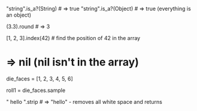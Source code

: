 

"string".is_a?(String) # => true
"string".is_a?(Object) # => true (everything is an object)

(3.3).round # => 3

[1, 2, 3].index(42) # find the position of 42 in the array
# => nil (nil isn't in the array)

die_faces = [1, 2, 3, 4, 5, 6]

roll1 = die_faces.sample

"  hello  ".strip # => "hello" - removes all white space and returns 
